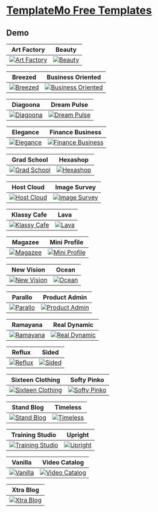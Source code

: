 # [TemplateMo Free Templates](https://templatemo.com)

## Demo
| Art Factory                                                                                                                                                                          | Beauty                                                                                                                                                                  |
|--------------------------------------------------------------------------------------------------------------------------------------------------------------------------------------|-------------------------------------------------------------------------------------------------------------------------------------------------------------------------|
| [![Art Factory](https://template.xtramile.id/MO/zSupportImages/ArtFactory.png)](https://template.xtramile.id/MO/ArtFactory) | [![Beauty](https://template.xtramile.id/MO/zSupportImages/Beauty.png)](https://template.xtramile.id/MO/Beauty) |

| Breezed                                                                                                                                                                              | Business Oriented                                                                                                                                                       |
|--------------------------------------------------------------------------------------------------------------------------------------------------------------------------------------|-------------------------------------------------------------------------------------------------------------------------------------------------------------------------|
| [![Breezed](https://template.xtramile.id/MO/zSupportImages/Breezed.png)](https://template.xtramile.id/MO/Breezed) | [![Business Oriented](https://template.xtramile.id/MO/zSupportImages/BusinessOriented.png)](https://template.xtramile.id/MO/BusinessOriented) |

| Diagoona                                                                                                                                                                   | Dream Pulse                                                                                                                                                                                          |
|----------------------------------------------------------------------------------------------------------------------------------------------------------------------------|------------------------------------------------------------------------------------------------------------------------------------------------------------------------------------------------------|
| [![Diagoona](https://template.xtramile.id/MO/zSupportImages/Diagoona.png)](https://template.xtramile.id/MO/Diagoona) | [![Dream Pulse](https://template.xtramile.id/MO/zSupportImages/DreamPulse.png)](https://template.xtramile.id/MO/DreamPulse) |

| Elegance                                                                                                                                                                   | Finance Business                                                                                                                                                                                     |
|----------------------------------------------------------------------------------------------------------------------------------------------------------------------------|------------------------------------------------------------------------------------------------------------------------------------------------------------------------------------------------------|
| [![Elegance](https://template.xtramile.id/MO/zSupportImages/Elegance.png)](https://template.xtramile.id/MO/Elegance) | [![Finance Business](https://template.xtramile.id/MO/zSupportImages/FinanceBusiness.png)](https://template.xtramile.id/MO/FinanceBusiness) |

| Grad School                                                                                                                                                                | Hexashop                                                                                                                                                                                               |
|----------------------------------------------------------------------------------------------------------------------------------------------------------------------------|--------------------------------------------------------------------------------------------------------------------------------------------------------------------------------------------------------|
| [![Grad School](https://template.xtramile.id/MO/zSupportImages/GradSchool.png)](https://template.xtramile.id/MO/GradSchool) | [![Hexashop](https://template.xtramile.id/MO/zSupportImages/Hexashop.png)](https://template.xtramile.id/MO/Hexashop) |

| Host Cloud                                                                                                                                                                 | Image Survey                                                                                                                                                                                         |
|----------------------------------------------------------------------------------------------------------------------------------------------------------------------------|------------------------------------------------------------------------------------------------------------------------------------------------------------------------------------------------------|
| [![Host Cloud](https://template.xtramile.id/MO/zSupportImages/HostCloud.png)](https://template.xtramile.id/MO/HostCloud) | [![Image Survey](https://template.xtramile.id/MO/zSupportImages/ImageSurvey.png)](https://template.xtramile.id/MO/ImageSurvey) |

| Klassy Cafe                                                                                                                                                                | Lava                                                                                                                                                                                                   |
|----------------------------------------------------------------------------------------------------------------------------------------------------------------------------|--------------------------------------------------------------------------------------------------------------------------------------------------------------------------------------------------------|
| [![Klassy Cafe](https://template.xtramile.id/MO/zSupportImages/KlassyCafe.png)](https://template.xtramile.id/MO/KlassyCafe) | [![Lava](https://template.xtramile.id/MO/zSupportImages/Lava.png)](https://template.xtramile.id/MO/Lava) |

| Magazee                                                                                                                                                                    | Mini Profile                                                                                                                                                                                         |
|----------------------------------------------------------------------------------------------------------------------------------------------------------------------------|------------------------------------------------------------------------------------------------------------------------------------------------------------------------------------------------------|
| [![Magazee](https://template.xtramile.id/MO/zSupportImages/Magazee.png)](https://template.xtramile.id/MO/Magazee) | [![Mini Profile](https://template.xtramile.id/MO/zSupportImages/MiniProfile.png)](https://template.xtramile.id/MO/MiniProfile) |

| New Vision                                                                                                                                                                 | Ocean                                                                                                                                                                                                  |
|----------------------------------------------------------------------------------------------------------------------------------------------------------------------------|--------------------------------------------------------------------------------------------------------------------------------------------------------------------------------------------------------|
| [![New Vision](https://template.xtramile.id/MO/zSupportImages/NewVision.png)](https://template.xtramile.id/MO/NewVision) | [![Ocean](https://template.xtramile.id/MO/zSupportImages/Ocean.png)](https://template.xtramile.id/MO/Ocean) |

| Parallo                                                                                                                                                                    | Product Admin                                                                                                                                                                                        |
|----------------------------------------------------------------------------------------------------------------------------------------------------------------------------|------------------------------------------------------------------------------------------------------------------------------------------------------------------------------------------------------|
| [![Parallo](https://template.xtramile.id/MO/zSupportImages/Parallo.png)](https://template.xtramile.id/MO/Parallo) | [![Product Admin](https://template.xtramile.id/MO/zSupportImages/ProductAdmin.png)](https://template.xtramile.id/MO/ProductAdmin) |

| Ramayana                                                                                                                                                                   | Real Dynamic                                                                                                                                                                                         |
|----------------------------------------------------------------------------------------------------------------------------------------------------------------------------|------------------------------------------------------------------------------------------------------------------------------------------------------------------------------------------------------|
| [![Ramayana](https://template.xtramile.id/MO/zSupportImages/Ramayana.png)](https://template.xtramile.id/MO/Ramayana) | [![Real Dynamic](https://template.xtramile.id/MO/zSupportImages/RealDynamic.png)](https://template.xtramile.id/MO/RealDynamic) |

| Reflux                                                                                                                                                                     | Sided                                                                                                                                                                                                  |
|----------------------------------------------------------------------------------------------------------------------------------------------------------------------------|--------------------------------------------------------------------------------------------------------------------------------------------------------------------------------------------------------|
| [![Reflux](https://template.xtramile.id/MO/zSupportImages/Reflux.png)](https://template.xtramile.id/MO/Reflux) | [![Sided](https://template.xtramile.id/MO/zSupportImages/Sided.png)](https://template.xtramile.id/MO/Sided) |

| Sixteen Clothing                                                                                                                                                           | Softy Pinko                                                                                                                                                                                          |
|----------------------------------------------------------------------------------------------------------------------------------------------------------------------------|------------------------------------------------------------------------------------------------------------------------------------------------------------------------------------------------------|
| [![Sixteen Clothing](https://template.xtramile.id/MO/zSupportImages/SixteenClothing.png)](https://template.xtramile.id/MO/SixteenClothing) | [![Softy Pinko](https://template.xtramile.id/MO/zSupportImages/SoftyPinko.png)](https://template.xtramile.id/MO/SoftyPinko) |

| Stand Blog                                                                                                                                                                 | Timeless                                                                                                                                                                                               |
|----------------------------------------------------------------------------------------------------------------------------------------------------------------------------|--------------------------------------------------------------------------------------------------------------------------------------------------------------------------------------------------------|
| [![Stand Blog](https://template.xtramile.id/MO/zSupportImages/StandBlog.png)](https://template.xtramile.id/MO/StandBlog) | [![Timeless](https://template.xtramile.id/MO/zSupportImages/Timeless.png)](https://template.xtramile.id/MO/Timeless) |

| Training Studio                                                                                                                                                         | Upright                                                                                                                                                              |
|-------------------------------------------------------------------------------------------------------------------------------------------------------------------------|----------------------------------------------------------------------------------------------------------------------------------------------------------------------|
| [![Training Studio](https://template.xtramile.id/MO/zSupportImages/TrainingStudio.png)](https://template.xtramile.id/MO/TrainingStudio) | [![Upright](https://template.xtramile.id/MO/zSupportImages/Upright.png)](https://template.xtramile.id/MO/Upright) |

| Vanilla                                                                                                                                                                 | Video Catalog                                                                                                                                                        |
|-------------------------------------------------------------------------------------------------------------------------------------------------------------------------|----------------------------------------------------------------------------------------------------------------------------------------------------------------------|
| [![Vanilla](https://template.xtramile.id/MO/zSupportImages/Vanilla.png)](https://template.xtramile.id/MO/Vanilla) | [![Video Catalog](https://template.xtramile.id/MO/zSupportImages/VideoCatalog.png)](https://template.xtramile.id/MO/VideoCatalog) |

| Xtra Blog                                                                                                                                                                  |
|----------------------------------------------------------------------------------------------------------------------------------------------------------------------------|
| [![Xtra Blog](https://template.xtramile.id/MO/zSupportImages/XtraBlog.png)](https://template.xtramile.id/MO/XtraBlog) |